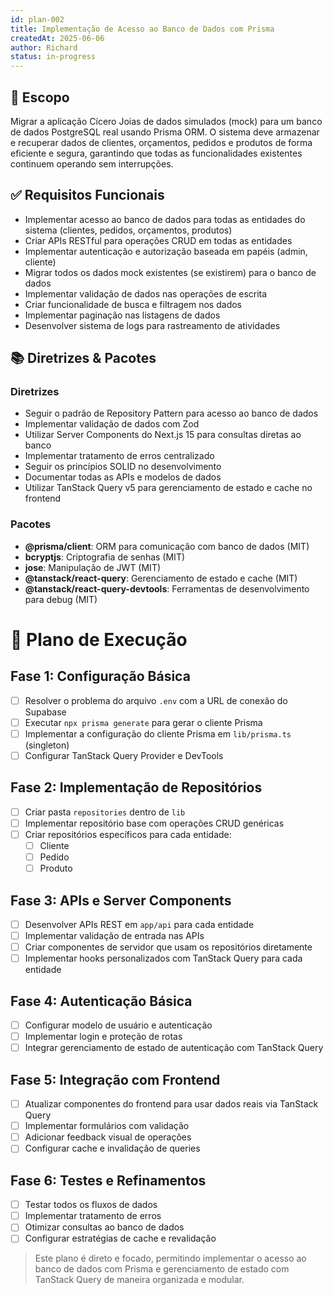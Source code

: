 ```yaml
---
id: plan-002
title: Implementação de Acesso ao Banco de Dados com Prisma
createdAt: 2025-06-06
author: Richard
status: in-progress
---
```


## 🧩 Escopo

Migrar a aplicação Cícero Joias de dados simulados (mock) para um banco de dados PostgreSQL real usando Prisma ORM. O sistema deve armazenar e recuperar dados de clientes, orçamentos, pedidos e produtos de forma eficiente e segura, garantindo que todas as funcionalidades existentes continuem operando sem interrupções.

## ✅ Requisitos Funcionais

- Implementar acesso ao banco de dados para todas as entidades do sistema (clientes, pedidos, orçamentos, produtos)
- Criar APIs RESTful para operações CRUD em todas as entidades
- Implementar autenticação e autorização baseada em papéis (admin, cliente)
- Migrar todos os dados mock existentes (se existirem) para o banco de dados
- Implementar validação de dados nas operações de escrita
- Criar funcionalidade de busca e filtragem nos dados
- Implementar paginação nas listagens de dados
- Desenvolver sistema de logs para rastreamento de atividades

## 📚 Diretrizes & Pacotes

### Diretrizes
- Seguir o padrão de Repository Pattern para acesso ao banco de dados
- Implementar validação de dados com Zod
- Utilizar Server Components do Next.js 15 para consultas diretas ao banco
- Implementar tratamento de erros centralizado
- Seguir os princípios SOLID no desenvolvimento
- Documentar todas as APIs e modelos de dados
- Utilizar TanStack Query v5 para gerenciamento de estado e cache no frontend

### Pacotes
- **@prisma/client**: ORM para comunicação com banco de dados (MIT)
- **bcryptjs**: Criptografia de senhas (MIT)
- **jose**: Manipulação de JWT (MIT)
- **@tanstack/react-query**: Gerenciamento de estado e cache (MIT)
- **@tanstack/react-query-devtools**: Ferramentas de desenvolvimento para debug (MIT)

# 🔢 Plano de Execução

## Fase 1: Configuração Básica
- [ ] Resolver o problema do arquivo `.env` com a URL de conexão do Supabase
- [ ] Executar `npx prisma generate` para gerar o cliente Prisma
- [ ] Implementar a configuração do cliente Prisma em `lib/prisma.ts` (singleton)
- [ ] Configurar TanStack Query Provider e DevTools

## Fase 2: Implementação de Repositórios
- [ ] Criar pasta `repositories` dentro de `lib`
- [ ] Implementar repositório base com operações CRUD genéricas
- [ ] Criar repositórios específicos para cada entidade:
  - [ ] Cliente
  - [ ] Pedido
  - [ ] Produto

## Fase 3: APIs e Server Components
- [ ] Desenvolver APIs REST em `app/api` para cada entidade
- [ ] Implementar validação de entrada nas APIs
- [ ] Criar componentes de servidor que usam os repositórios diretamente
- [ ] Implementar hooks personalizados com TanStack Query para cada entidade

## Fase 4: Autenticação Básica
- [ ] Configurar modelo de usuário e autenticação
- [ ] Implementar login e proteção de rotas
- [ ] Integrar gerenciamento de estado de autenticação com TanStack Query

## Fase 5: Integração com Frontend
- [ ] Atualizar componentes do frontend para usar dados reais via TanStack Query
- [ ] Implementar formulários com validação
- [ ] Adicionar feedback visual de operações
- [ ] Configurar cache e invalidação de queries

## Fase 6: Testes e Refinamentos
- [ ] Testar todos os fluxos de dados
- [ ] Implementar tratamento de erros
- [ ] Otimizar consultas ao banco de dados
- [ ] Configurar estratégias de cache e revalidação

> Este plano é direto e focado, permitindo implementar o acesso ao banco de dados com Prisma e gerenciamento de estado com TanStack Query de maneira organizada e modular.